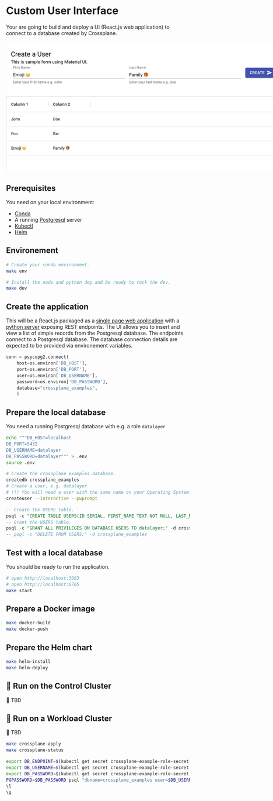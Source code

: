 # Custom User Interface

Your are going to build and deploy a UI (React.js web application) to connect to a database created by Crossplane.

<img src="./../res/users.png" style="max-width: 800px"/>

## Prerequisites

You need on your local environment:

- [Conda](https://docs.conda.io/en/latest/miniconda.html)
- A running [Postgresql](https://www.postgresql.org) server
- [Kubectl](https://kubernetes.io/docs/tasks/tools)
- [Helm](https://helm.sh)

## Environement

```bash
# Create your conda environment.
make env
```

```bash
# Install the node and python dep and be ready to rock the dev.
make dev
```

## Create the application

This will be a React.js packaged as a [single page web application](./../src) with a [python server](./../crossplane_examples) exposing REST endpoints. The UI allows you to insert and view a list of simple records from the Postgresql database. The endpoints connect to a Postgresql database. The database connection details are expected to be provided via environement variables.

```python
conn = psycopg2.connect(
    host=os.environ['DB_HOST'],
    port=os.environ['DB_PORT'],
    user=os.environ['DB_USERNAME'],
    password=os.environ['DB_PASSWORD'],
    database="crossplane_examples",
    )
```

## Prepare the local database

You need a running Postgresql database with e.g. a role `datalayer`

```bash
echo """DB_HOST=localhost
DB_PORT=5432
DB_USERNAME=datalayer
DB_PASSWORD=datalayer""" > .env
source .env
```

```bash
# Create the crossplane_examples database.
createdb crossplane_examples
# Create a user, e.g. datalayer
# !!! You will need a user with the same name on your Operating System...
createuser --interactive --pwprompt
```

```sql
-- Create the USERS table.
psql -c "CREATE TABLE USERS(ID SERIAL, FIRST_NAME TEXT NOT NULL, LAST_NAME TEXT NOT NULL);" -d crossplane_examples
-- Grant the USERS table.
psql -c "GRANT ALL PRIVILEGES ON DATABASE USERS TO datalayer;" -d crossplane_examples
-- psql -c "DELETE FROM USERS;" -d crossplane_examples
```

## Test with a local database

You should be ready to run the application.

```bash
# open http://localhost:3003
# open http://localhost:8765
make start
```

## Prepare a Docker image

```bash
make docker-build
make docker-push
```

## Prepare the Helm chart

```bash
make helm-install
make helm-deploy
```

## 🚧 Run on the Control Cluster

🚧 TBD

## 🚧 Run on a Workload Cluster

🚧 TBD

```bash
make crossplane-apply
make crossplane-status
```

```bash
export DB_ENDPOINT=$(kubectl get secret crossplane-example-role-secret -n crossplane-examples -o jsonpath='{.data.endpoint}' | base64 --decode)
export DB_USERNAME=$(kubectl get secret crossplane-example-role-secret -n crossplane-examples -o jsonpath='{.data.username}' | base64 --decode)
export DB_PASSWORD=$(kubectl get secret crossplane-example-role-secret -n crossplane-examples -o jsonpath='{.data.password}' | base64 --decode)
PGPASSWORD=$DB_PASSWORD psql "dbname=crossplane_examples user=$DB_USERNAME hostaddr=$DB_ENDPOINT"
\l
\q
```
